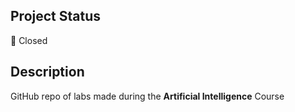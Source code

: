 ## Project Status
🔴 Closed

## Description
  GitHub repo of labs made during the **Artificial Intelligence** Course
